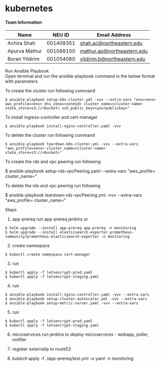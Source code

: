 # kubernetes
#### Team Information
| Name  | NEU ID | Email Address
| ------------- | ------------- | ------------- |
| Achira Shah  | 001409351  | shah.ac@northeastern.edu |
| Apurva Mathur  | 001088100  | mathur.ap@northeastern.edu |
| Boran Yildirim | 001054080 | yildirim.b@northeastern.edu |
		
  

Run Ansible Playbook <br>
Open terminal and run the ansible-playbook command in the below format with parameters

To create the cluster run following command

```
$ ansible-playbook setup-k8s-cluster.yml -vvv --extra-vars "env=<env> aws_profile=<env> dns_zone=<zoneid> cluster_name=<cluster-name> state_store=s3://<bucket> ssh_public_key=<yourpublickey>"
```

To install ingress-controller and cert-manager
```
$ ansible-playbook install-nginx-controller.yaml -vvv
```


To delete the cluster run following command

```
$ ansible-playbook teardown-k8s-cluster.yml -vvv --extra-vars "aws_profile=<env> cluster_name=<cluster-name> state_store=s3://<bucket>"
```

To create the rds and vpc peering run following

$ ansible-playbook setup-rds-vpcPeering.yaml --extra-vars "aws_profile=<env> cluster_name=<cluster-name>"

To delete the rds and vpc peering run following

$ ansible-playbook teardown-rds-vpcPeering.yml -vvv --extra-vars "aws_profile=<env> cluster_name=<env>"


Steps
1) app-prereq
run app-prereq jenkins 
or
``` 
$ helm upgrade --install app-prereq app-prereq -n monitoring
$ helm upgrade --install elasticsearch-exporter prometheus-community/prometheus-elasticsearch-exporter -n monitoring
```

2) create namespace
```
$ kubectl create namespace cert-manager
```
3) run
```
$ kubectl apply -f letsencrypt-prod.yaml 
$ kubectl apply -f letsencrypt-staging.yaml 
```
4) run
```
$ ansible-playbook install-nginx-controller.yaml -vvv --extra-vars
$ ansible-playbook setup-cluster-autoscaler.yml -vvv --extra-vars
$ ansible-playbook setup-metric-server.yaml -vvv --extra-vars
```
5) run
```
$ kubectl apply -f letsencrypt-prod.yaml 
$ kubectl apply -f letsencrypt-staging.yaml 
```
6) microservices
run jenkins to deploy microservices - webapp, poller, notifier

7) register externalip to route53

8) kubectl apply -f ./app-prereq/test.yml -o yaml -n monitoring